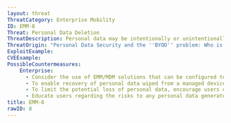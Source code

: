 ```yaml
---
layout: threat
ThreatCategory: Enterprise Mobility
ID: EMM-8
Threat: Personal Data Deletion
ThreatDescription: Personal data may be intentionally or unintentionally wiped from devices, by MDM administrators or attackers.
ThreatOrigin: "Personal Data Security and the ''BYOD'' problem: Who is Truly at Risk? [^7]"
ExploitExample:
CVEExample:
PossibleCountermeasures:
    Enterprise:
      - Consider the use of EMM/MDM solutions that can be configured to require dual authorization (two administrative users) to trigger device wipe functions, or at a minimum, solutions for which wiping functions involve multiple steps to complete.
      - To enable recovery of personal data wiped from a managed device, provide a mechanism for users to preserve personal data, such as encrypted back-ups to the native cloud service (e.g. iCloud Backup & Storage).
      - To limit the potential loss of personal data, encourage users of enrolled devices to use authorized mechanisms for the synchronization or transfer of personal data to external systems not subject to remote wipe by enterprise EMM solutions.
      - Educate users regarding the risks to any personal data generated on an enrolled mobile device.
title: EMM-8
rawID: 8
---
```


